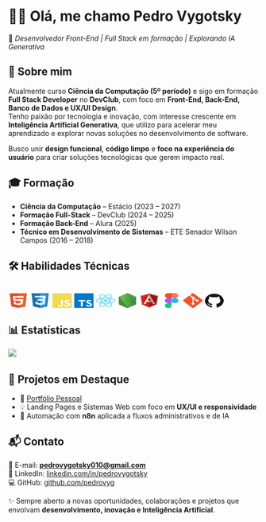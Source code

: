 # 👨‍💻 Olá, me chamo Pedro Vygotsky  

🎯 *Desenvolvedor Front-End | Full Stack em formação | Explorando IA Generativa*  


## 📌 Sobre mim  
Atualmente curso **Ciência da Computação (5º período)** e sigo em formação **Full Stack Developer** no **DevClub**, com foco em **Front-End, Back-End, Banco de Dados e UX/UI Design**.  
Tenho paixão por tecnologia e inovação, com interesse crescente em **Inteligência Artificial Generativa**, que utilizo para acelerar meu aprendizado e explorar novas soluções no desenvolvimento de software.  

Busco unir **design funcional**, **código limpo** e **foco na experiência do usuário** para criar soluções tecnológicas que gerem impacto real.


## 🎓 Formação  
- **Ciência da Computação** – Estácio (2023 – 2027)  
- **Formação Full-Stack** – DevClub (2024 – 2025)  
- **Formação Back-End** – Alura (2025)  
- **Técnico em Desenvolvimento de Sistemas** – ETE Senador Wilson Campos (2016 – 2018)  


## 🛠️ Habilidades Técnicas  

<div style="display: inline_block"><br>
  <img align="center" alt="HTML" height="30" width="40" src="https://raw.githubusercontent.com/devicons/devicon/master/icons/html5/html5-original.svg">
  <img align="center" alt="CSS" height="30" width="40" src="https://raw.githubusercontent.com/devicons/devicon/master/icons/css3/css3-original.svg">
  <img align="center" alt="JS" height="30" width="40" src="https://raw.githubusercontent.com/devicons/devicon/master/icons/javascript/javascript-plain.svg">
  <img align="center" alt="TS" height="30" width="40" src="https://raw.githubusercontent.com/devicons/devicon/master/icons/typescript/typescript-plain.svg">
  <img align="center" alt="React" height="30" width="40" src="https://raw.githubusercontent.com/devicons/devicon/master/icons/react/react-original.svg">
  <img align="center" alt="Node" height="30" width="40" src="https://raw.githubusercontent.com/devicons/devicon/master/icons/nodejs/nodejs-original.svg">
  <img align="center" alt="Angular" height="30" width="40" src="https://raw.githubusercontent.com/devicons/devicon/master/icons/angularjs/angularjs-original.svg">
  <img align="center" alt="Figma" height="30" width="40" src="https://raw.githubusercontent.com/devicons/devicon/master/icons/figma/figma-original.svg">
  <img align="center" alt="Git" height="30" width="40" src="https://raw.githubusercontent.com/devicons/devicon/master/icons/git/git-original.svg">
  <img align="center" alt="Github" height="30" width="40" src="https://raw.githubusercontent.com/devicons/devicon/master/icons/github/github-original.svg">
</div>


## 📊 Estatísticas  

<picture>
  <source srcset="https://github-readme-stats.vercel.app/api?username=pedrovyg&show_icons=true&theme=dark" media="(prefers-color-scheme: dark)" />
  <source srcset="https://github-readme-stats.vercel.app/api?username=pedrovyg&show_icons=true" media="(prefers-color-scheme: light), (prefers-color-scheme: no-preference)" />
  <img src="https://github-readme-stats.vercel.app/api?username=pedrovyg&show_icons=true" />
</picture>


## 🚀 Projetos em Destaque  
- 🔗 [Portfólio Pessoal](https://github.com/pedrovyg)  
- 💡 Landing Pages e Sistemas Web com foco em **UX/UI e responsividade**  
- 🤖 Automação com **n8n** aplicada a fluxos administrativos e de IA  


## 📬 Contato  
📧 E-mail: **pedrovygotsky010@gmail.com**  
🔗 LinkedIn: [linkedin.com/in/pedrovygotsky](https://www.linkedin.com/in/pedrovygotsky)  
💻 GitHub: [github.com/pedrovyg](https://github.com/pedrovyg)  

✨ Sempre aberto a novas oportunidades, colaborações e projetos que envolvam **desenvolvimento, inovação e Inteligência Artificial**.

